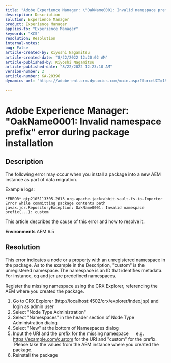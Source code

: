 ```yaml
---
title: "Adobe Experience Manager: \"OakName0001: Invalid namespace prefix\" error during package installation"
description: Description
solution: Experience Manager
product: Experience Manager
applies-to: "Experience Manager"
keywords: "KCS"
resolution: Resolution
internal-notes: 
bug: False
article-created-by: Kiyoshi Nagamitsu
article-created-date: "8/22/2022 12:20:02 AM"
article-published-by: Kiyoshi Nagamitsu
article-published-date: "8/22/2022 12:23:10 AM"
version-number: 2
article-number: KA-20396
dynamics-url: "https://adobe-ent.crm.dynamics.com/main.aspx?forceUCI=1&pagetype=entityrecord&etn=knowledgearticle&id=3431d625-b021-ed11-b83e-002248086696"

---
```

# Adobe Experience Manager: "OakName0001: Invalid namespace prefix" error during package installation

## Description


The following error may occur when you install a package into a new AEM instance as part of data migration.

Example logs:


```
*ERROR* qtp2105113305-2613 org.apache.jackrabbit.vault.fs.io.Importer Error while committing package contents path javax.jcr.RepositoryException: OakName0001: Invalid namespace prefix(...): custom
```




This article describes the cause of this error and how to resolve it.

<b>Environments</b>
 AEM 6.5


## Resolution


This error indicates a node or a property with an unregistered namespace in the package.
As to the example in the Description, "custom" is the unregistered namespace.
The namespace is an ID that identifies metadata. For instance, cq and jcr are predefined namespaces.

Register the missing namespace using the CRX Explorer, referencing the AEM where you created the package.

1. Go to CRX Explorer (http://localhost:4502/crx/explorer/index.jsp) and login as admin user
2. Select "Node Type Administration"
3. Select "Namespaces" in the header section of Node Type Administration dialog
4. Select "New" at the bottom of Namespaces dialog
5. Input the URI and the prefix for the missing namespace
     e.g. https://example.com/custom for the URI and "custom" for the prefix.
     Please take the values from the AEM instance where you created the package.
6. Reinstall the package
